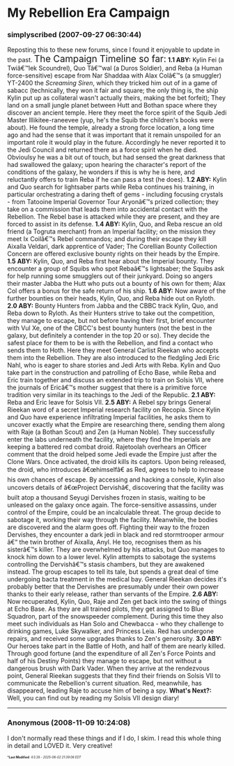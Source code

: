 # My Rebellion Era Campaign

### **simplyscribed** (2007-09-27 06:30:44)

Reposting this to these new forums, since I found it enjoyable to update in the past.
<span style="font-size: 1.50em;">The Campaign Timeline so far:</span>
**1.1 ABY:** Kylin Fei (a Twiâ€™lek Scoundrel), Quo Tâ€™wal (a Duros Soldier), and Reba (a Human force-sensitive) escape from Nar Shaddaa with Alax Colâ€™s (a smuggler) YT-2400 the *Screaming Siren*, which they tricked him out of in a game of sabacc (technically, they won it fair and square; the only thing is, the ship Kylin put up as collateral wasn't actually theirs, making the bet forfeit); They land on a small jungle planet between Hutt and Bothan space where they discover an ancient temple. Here they meet the force spirit of the Squib Jedi Master Illikitee-raneevee (yup, he's the Squib the children's books were about). He found the temple, already a strong force location, a long time ago and had the sense that it was important that it remain unspoiled for an important role it would play in the future. Accordingly he never reported it to the Jedi Council and returned there as a force spirit when he died. Obvioulsy he was a bit out of touch, but had sensed the great darkness that had swallowed the galaxy; upon hearing the character's report of the conditions of the galaxy, he wonders if this is why he is here, and reluctantly offers to train Reba if he can pass a test (he does).
**1.2 ABY:** Kylin and Quo search for lightsaber parts while Reba continues his training, in particular orchestrating a daring theft of gems - including focusing crystals - from Tatooine Imperial Governor Tour Aryonâ€™s prized collection; they take on a commission that leads them into accidental contact with the Rebellion. The Rebel base is attacked while they are present, and they are forced to assist in its defense.
**1.4 ABY:** Kylin, Quo, and Reba rescue an old friend (a Togruta merchant) from an Imperial facility; on the mission they meet Ix Coilâ€™s Rebel commandos; and during their escape they kill Aixalla Veldari, dark apprentice of Vader; The Corellian Bounty Collection Concern are offered exclusive bounty rights on their heads by the Empire.
**1.5 ABY:** Kylin, Quo, and Reba first hear about the Imperial bounty. They encounter a group of Squibs who spot Rebaâ€™s lightsaber; the Squibs ask for help running some smugglers out of their junkyard. Doing so angers their master Jabba the Hutt who puts out a bounty of his own for them; Alax Col offers a bonus for the safe return of his ship.
**1.6 ABY:** Now aware of the further bounties on their heads, Kylin, Quo, and Reba hide out on Ryloth.
**2.0 ABY:**  Bounty Hunters from Jabba and the CBBC track Kylin, Quo, and Reba down to Ryloth. As their Hunters strive to take out the competition, they manage to escape, but not before having their first, brief encounter with Vul Xe, one of the CBCC's best bounty hunters (not the best in the galaxy, but definitely a contender in the top 20 or so). They decide the safest place for them to be is with the Rebellion, and find a contact who sends them to Hoth. Here they meet General Carlist Rieekan who accepts them into the Rebellion. They are also introduced to the fledgling Jedi Eric Nahl, who is eager to share stories and Jedi Arts with Reba. Kylin and Quo take part in the construction and patrolling of Echo Base, while Reba and Eric train together and discuss an extended trip to train on Solsis VII, where the journals of Ericâ€™s mother suggest that there is a primitive force tradition very similar in its teachings to the Jedi of the Republic.
**2.1 ABY:** Reba and Eric leave for Solsis VII.
**2.5 ABY:** A Rebel spy brings General Rieekan word of a secret Imperial research facility on Recopia. Since Kylin and Quo have experience infiltrating Imperial facilities, he asks them to uncover exactly what the Empire are researching there, sending them along with Raje (a Bothan Scout) and Zen (a Human Noble). They successfully enter the labs underneath the facility, where they find the Imperials are keeping a battered red combat droid. Rajetoolah overhears an Officer comment that the droid helped some Jedi evade the Empire just after the Clone Wars. Once activated, the droid kills its captors. Upon being released, the droid, who introduces â€œhimselfâ€ as Red, agrees to help to increase his own chances of escape. By accessing and hacking a console, Kylin also uncovers details of â€œProject Dervishâ€, discovering that the facility was built atop a thousand Seyugi Dervishes frozen in stasis, waiting to be unleased on the galaxy once again. The force-sensitive assassins, under control of the Empire, could be an incalculable threat. The group decide to sabotage it, working their way through the facility. Meanwhile, the bodies are discovered and the alarm goes off. Fighting their way to the frozen Dervishes, they encounter a dark jedi in black and red stormtrooper armour â€“ the twin brother of Aixalla, Anyl. He too, recognises them as his sisterâ€™s killer. They are overwhelmed by his attacks, but Quo manages to knock him down to a lower level. Kylin attempts to sabotage the systems controlling the Dervishâ€™s stasis chambers, but they are awakened instead. The group escapes to tell its tale, but spends a great deal of time undergoing bacta treatment in the medical bay. General Rieekan decides it's probably better that the Dervishes are presumably under their own power thanks to their early release, rather than servants of the Empire.
**2.6 ABY:** Now recuperated, Kylin, Quo, Raje and Zen get back into the swing of things at Echo Base. As they are all trained pilots, they get assigned to Blue Squadron, part of the snowspeeder complement. During this time they also meet such individuals as Han Solo and Chewbacca - who they challenge to drinking games, Luke Skywalker, and Princess Leia. Red has undergone repairs, and received some upgrades thanks to Zen's generosity.
**3.0 ABY:** Our heroes take part in the Battle of Hoth, and half of them are nearly killed. Through good fortune (and the expenditure of all Zen's Force Points and half of his Destiny Points) they manage to escape, but not without a dangerous brush with Dark Vader. When they arrive at the rendezvous point, General Rieekan suggests that they find their friends on Solsis VII to communicate the Rebellion's current situation. Red, meanwhile, has disappeared, leading Raje to accuse him of being a spy.
**What's Next?:** Well, you can find out by reading my Solsis VII design diary!

---

### **Anonymous** (2008-11-09 10:24:08)

I don't normally read these things and if I do, I skim. I read this whole thing in detail and LOVED it. Very creative!



<span style="font-size: 0.5em;">***Last Modified**: 4.0.28 - *2025-06-02 21:39:06 EDT*</span>